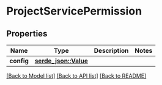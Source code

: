 # ProjectServicePermission

## Properties

Name | Type | Description | Notes
------------ | ------------- | ------------- | -------------
**config** | [**serde_json::Value**](.md) |  | 

[[Back to Model list]](../README.md#documentation-for-models) [[Back to API list]](../README.md#documentation-for-api-endpoints) [[Back to README]](../README.md)



